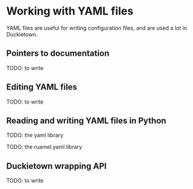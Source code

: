 # Working with YAML files

YAML files are useful for writing configuration files, and are used a lot
in Duckietown.

## Pointers to documentation

TODO: to write

## Editing YAML files

TODO: to write

## Reading and writing YAML files in Python

TODO: the yaml library

TODO: the ruamel.yaml library


## Duckietown wrapping API

TODO: to write
